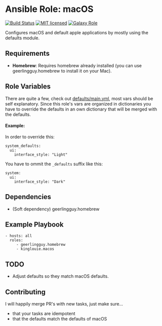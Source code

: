 # Ansible Role: macOS

[![Build Status][travis-badge]][travis-link]
[![MIT licensed][mit-badge]][mit-link]
[![Galaxy Role][role-badge]][galaxy-link]

Configures macOS and default apple applications by mostly using the defaults module.

## Requirements

- **Homebrew**: Requires homebrew already installed (you can use geerlingguy.homebrew to install it on your Mac).

## Role Variables

There are quite a few, check out [defaults/main.yml](defaults/main.yml), most vars should be self explanatory.
Since this role's vars are organized in dictionaries you have to override the defaults in an own dictionary that will be merged with the defaults.

#### Example:
In order to override this:

```
system_defaults:
  ui:
    interface_style: "Light"
```
You have to ommit the `_defaults` suffix like this:

```
system:
  ui:
    interface_style: "Dark"
```

## Dependencies

- (Soft dependency) geerlingguy.homebrew

## Example Playbook

    - hosts: all
      roles:
         - geerlingguy.homebrew
         - kinglouie.macos

## TODO

- Adjust defaults so they match macOS defaults.

## Contributing

I will happily merge PR's with new tasks, just make sure...

- that your tasks are idempotent
- that the defaults match the defaults of macOS



[galaxy-link]: https://galaxy.ansible.com/kinglouie/macos/
[mit-badge]: https://img.shields.io/badge/license-MIT-blue.svg
[mit-link]: https://raw.githubusercontent.com/kinglouie/ansible-role-macos/master/LICENSE
[role-badge]: https://img.shields.io/badge/role-kinglouie.macos-blue.svg
[travis-badge]: https://travis-ci.org/kinglouie/ansible-role-macos.svg?branch=master
[travis-link]: https://travis-ci.org/kinglouie/ansible-role-macos